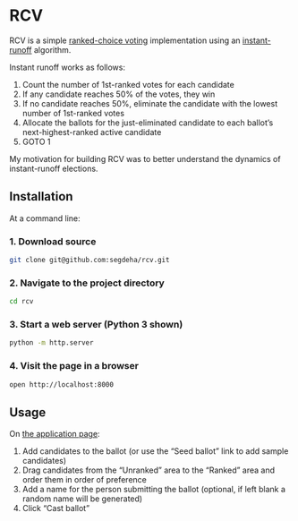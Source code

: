 # RCV

RCV is a simple [ranked-choice voting](https://en.wikipedia.org/wiki/Ranked_voting) implementation using an [instant-runoff](https://en.wikipedia.org/wiki/Instant-runoff_voting) algorithm.

Instant runoff works as follows:

1. Count the number of 1st-ranked votes for each candidate
2. If any candidate reaches 50% of the votes, they win
3. If no candidate reaches 50%, eliminate the candidate with the lowest number of 1st-ranked votes
4. Allocate the ballots for the just-eliminated candidate to each ballot’s next-highest-ranked active candidate
5. GOTO 1

My motivation for building RCV was to better understand the dynamics of instant-runoff elections.

## Installation

At a command line:

### 1. Download source

```bash
git clone git@github.com:segdeha/rcv.git
```

### 2. Navigate to the project directory

```bash
cd rcv
```

### 3. Start a web server (Python 3 shown)

```bash
python -m http.server
```

### 4. Visit the page in a browser

```bash
open http://localhost:8000
```

## Usage

On [the application page](http://localhost:8000):

1. Add candidates to the ballot (or use the “Seed ballot” link to add sample candidates)
2. Drag candidates from the “Unranked” area to the “Ranked” area and order them in order of preference
3. Add a name for the person submitting the ballot (optional, if left blank a random name will be generated)
4. Click “Cast ballot”
